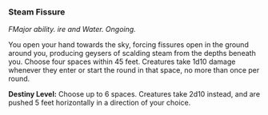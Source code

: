### Steam Fissure

_FMajor ability. ire and Water. Ongoing._

You open your hand towards the sky, forcing fissures open in the ground around you, producing geysers of scalding steam from the depths beneath you. Choose four spaces within 45 feet. Creatures take 1d10 damage whenever they enter or start the round in that space, no more than once per round.

**Destiny Level:**
Choose up to 6 spaces. Creatures take 2d10 instead, and are pushed 5 feet horizontally in a direction of your choice.
